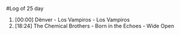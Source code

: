 #Log of 25 day

1. [00:00] Dënver - Los Vampiros - Los Vampiros
1. [18:24] The Chemical Brothers - Born in the Echoes - Wide Open
